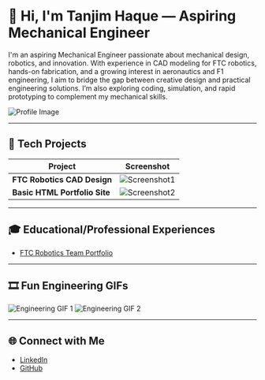 # 👋 Hi, I'm Tanjim Haque — Aspiring Mechanical Engineer

I'm an aspiring Mechanical Engineer passionate about mechanical design, robotics, and innovation. With experience in CAD modeling for FTC robotics, hands-on fabrication, and a growing interest in aeronautics and F1 engineering, I aim to bridge the gap between creative design and practical engineering solutions. I’m also exploring coding, simulation, and rapid prototyping to complement my mechanical skills.

![Profile Image](https://sdmntprukwest.oaiusercontent.com/files/00000000-c0a4-6243-a8a5-23745b90e711/raw?se=2025-07-17T18%3A33%3A10Z&sp=r&sv=2024-08-04&sr=b&scid=c6573d6a-ee63-578a-b3ba-6c936c80cf8a&skoid=f28c0102-4d9d-4950-baf0-4a8e5f6cf9d4&sktid=a48cca56-e6da-484e-a814-9c849652bcb3&skt=2025-07-17T04%3A21%3A02Z&ske=2025-07-18T04%3A21%3A02Z&sks=b&skv=2024-08-04&sig=oArQpwu92ZWuNBvl6BdqIrSSI2DFvvubKhYptvq9Kjw%3D)

---

## 🔧 Tech Projects

| Project | Screenshot |
|---------|------------|
| **FTC Robotics CAD Design** | ![Screenshot1](https://preview.redd.it/oxfidiv31kw31.png?width=640&crop=smart&auto=webp&s=26c97b6ca8bec180ed4cb51f2d9c64235301785e) |
| **Basic HTML Portfolio Site** | ![Screenshot2](https://henryegloff.com/media/How-to-Code-a-Basic-Webpage-Using-HTML-Tutorial-2.jpg) |

---

## 🎓 Educational/Professional Experiences
- [FTC Robotics Team Portfolio](https://www.instagram.com/cardinalroboticsteam/)

---

## 🎞 Fun Engineering GIFs
![Engineering GIF 1](<img width="597" height="121" alt="image" src="https://github.com/user-attachments/assets/66d74b5f-334b-44c1-b842-e70889619095" />
)
![Engineering GIF 2](https://tenor.com/9Wsp.gif)


---

## 🌐 Connect with Me
- [LinkedIn](https://www.linkedin.com/in/tanjim-ul-haque-231132293/)
- [GitHub](https://github.com/TanjimHaque/)
